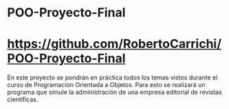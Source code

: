 # POO-Proyecto-Final

# https://github.com/RobertoCarrichi/POO-Proyecto-Final

En este proyecto se pondrán en práctica todos los temas vistos durante el curso de Programación Orientada a Objetos. Para esto se realizará un programa que simule la administración de una empresa editorial de revistas científicas. 
